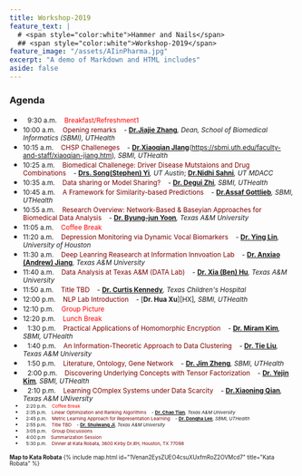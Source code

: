 ```yaml
---
title: Workshop-2019
feature_text: |
  # <span style="color:white">Hammer and Nails</span> 
  ## <span style="color:white">Workshop-2019</span>
feature_image: "/assets/AIinPharma.jpg"
excerpt: "A demo of Markdown and HTML includes"
aside: false
---
```


### Agenda

<!--
|&nbsp; &nbsp; &nbsp; &nbsp; &nbsp; &nbsp; &nbsp; &nbsp; &nbsp; &nbsp; |   |   |
|<small> 9:30 a.m.</small>|<small>Breakfast/Refreshment                                                 </small>|<small>Changes                                                                 </small>|
|<small>10:00 a.m.</small>|<small>Opening remarks                                                       </small>|<small>Dr.Jiajie Zhang, Dean, School of Biomedical Informatics (SBMI), UTHealth</small>|
|<small>10:15 a.m.</small>|<small>CHSP Challeneges                                                      </small>|<small>Dr.Xiaoqian JIang, SBMI, UTHealth                                       </small>|
|<small>10:25 a.m.</small>|<small>Biomedical Challenege: Driver Disease Mutstaions and Drug Combinations</small>|<small>Drs. Song(Stephen) Yi, UT Austin; Nidhi Sahni, UT MDACC                 </small>|
|<small>10:35 a.m.</small>|<small>Data sharing or Model Sharing?                                        </small>|<small>Dr. Degui Zhi, SBMI, UTHealth                                           </small>|
|<small>10:45 a.m.</small>|<small>A Framework for Similarity-based Predictions                          </small>|<small>Dr.Assaf Gottliebm. SBMI, UTHealth                                      </small>|
|<small>10:55 a.m.</small>|<small>Research Overview: Network-Based & Baseyian Approaches for Biomedical Data Analysis</small>|<small>Dr. Byung-jun Yoon, Texas A&M University                   </small>|
|<small>11:05 a.m.</small>|<small>Coffee Break                                                          </small>|<small>New                                                                     </small>|
|<small>11:20 a.m.</small>|<small>Depression Monitoring via Dynamic Vocal Biomarkers                    </small>|<small>Dr. Ying Lin, University of Houston                                     </small>|
|<small>11:30 a.m.</small>|<small>Deep Leanring Reasearch at Information Innvoation Lab                 </small>|<small>Dr. Anxiao (Andrew) Jiang, Texas A&M University                         </small>|
|<small>11:40 a.m.</small>|<small>Data Analysis at Texas A&M (DATA Lab)                                 </small>|<small>Dr. Xia (Ben) Hu, Texas A&M University                                  </small>|
|<small>11:50 a.m.</small>|<small>Title TBD                                                             </small>|<small>Dr. Curtis Kennedy, Texas Children's Hospital                           </small>|
|<small>12:00 p.m.</small>|<small>NLP Lab Introduction                                                  </small>|<small>Dr. Hua Xu, SBMI, UTHealth                                              </small>| 
|<small>12:10 p.m.</small>|<small>Group Picture                                                         </small>|<small>New                                                                     </small>|
|<small>12:20 p.m.</small>|<small>Lunch Break                                                           </small>|<small>New                                                                     </small>|
|<small> 1:30 p.m.</small>|<small>Practical Applications of Homomorphic Encryption                      </small>|<small>Dr. Miram Kim, SBMI, UTHealth                                           </small>|

-->

* &nbsp; <small>9:30 a.m.<span style="color:red">&nbsp; &nbsp; Breakfast/Refreshment1</span></small>
* <small>10:00 a.m.<span style="color:maroon">&nbsp; &nbsp; Opening remarks</span></small><small>&nbsp; &nbsp; - [**Dr.Jiajie Zhang**][JZ]*, Dean, School of Biomedical Informatics (SBMI), UTHealth*</small>
* <small>10:15 a.m.<span style="color:maroon">&nbsp; &nbsp; CHSP Challeneges</span></small><small>&nbsp; &nbsp; - [**Dr.Xiaoqian JIang**][XJ](https://sbmi.uth.edu/faculty-and-staff/xiaoqian-jiang.htm)*, SBMI, UTHealth*</small>
* <small>10:25 a.m.<span style="color:maroon">&nbsp; &nbsp; Biomedical Challenege: Driver Disease Mutstaions and Drug Combinations</span></small><small>&nbsp; &nbsp; - [**Drs. Song(Stephen) Yi**][SY]*, UT Austin*; [**Dr.Nidhi Sahni**][NS]*, UT MDACC*</small>
* <small>10:35 a.m.<span style="color:maroon">&nbsp; &nbsp; Data sharing or Model Sharing?</span></small><small>&nbsp; &nbsp; - [**Dr. Degui Zhi**][DZ]*, SBMI, UTHealth*</small>
* <small>10:45 a.m.<span style="color:maroon">&nbsp; &nbsp; A Framework for Similarity-based Predictions</span></small><small>&nbsp; &nbsp; - [**Dr.Assaf Gottlieb**][AG]*, SBMI, UTHealth*</small>
* <small>10:55 a.m.<span style="color:maroon">&nbsp; &nbsp; Research Overview: Network-Based & Baseyian Approaches for Biomedical Data Analysis</span></small><small>&nbsp; &nbsp; - [**Dr. Byung-jun Yoon**][BJ]*, Texas A&M University*</small>
* <small>11:05 a.m.<span style="color:red">&nbsp; &nbsp; Coffee Break</span></small>
* <small>11:20 a.m.<span style="color:maroon">&nbsp; &nbsp; Depression Monitoring via Dynamic Vocal Biomarkers</span></small><small>&nbsp; &nbsp; - [**Dr. Ying Lin**][YL]*, University of Houston*</small>
* <small>11:30 a.m.<span style="color:maroon">&nbsp; &nbsp; Deep Leanring Reasearch at Information Innvoation Lab</span></small><small>&nbsp; &nbsp; - [**Dr. Anxiao (Andrew) Jiang**][AJ]*, Texas A&M University*</small>
* <small>11:40 a.m.<span style="color:maroon">&nbsp; &nbsp; Data Analysis at Texas A&M (DATA Lab)</span></small><small>&nbsp; &nbsp; - [**Dr. Xia (Ben) Hu**][XH]*, Texas A&M University*</small>
* <small>11:50 a.m.<span style="color:maroon">&nbsp; &nbsp; Title TBD</span></small><small>&nbsp; &nbsp; - [**Dr. Curtis Kennedy**][CK]*, Texas Children's Hospital*</small>
* <small>12:00 p.m.<span style="color:maroon">&nbsp; &nbsp; NLP Lab Introduction</span></small><small>&nbsp; &nbsp; - [**Dr. Hua Xu**][HX]*, SBMI, UTHealth*</small> 
* <small>12:10 p.m.<span style="color:red">&nbsp; &nbsp; Group Picture</span></small>
* <small>12:20 p.m.<span style="color:red">&nbsp; &nbsp; Lunch Break</span></small>
* &nbsp; <small>1:30 p.m.<span style="color:maroon">&nbsp; &nbsp; Practical Applications of Homomorphic Encryption</span></small><small>&nbsp; &nbsp; - [**Dr. Miram Kim**][MK]*, SBMI, UTHealth*</small>
* &nbsp; <small>1:40 p.m.<span style="color:maroon">&nbsp; &nbsp; An Information-Theoretic Approach to Data Clustering</span>&nbsp; &nbsp; - [**Dr. Tie Liu**][TL]*, Texas A&M University*</small>
* &nbsp; <small>1:50 p.m.<span style="color:maroon">&nbsp; &nbsp; Literature, Ontology, Gene Network</span>&nbsp; &nbsp; - [**Dr. Jim Zheng**][JMZ]*, SBMI, UTHealth*</small>
* &nbsp; <small>2:00 p.m.<span style="color:maroon">&nbsp; &nbsp; Discovering Underlying Concepts with Tensor Factorization</span>&nbsp; &nbsp; - [**Dr. Yejin Kim**][YK]*, SBMI, UTHealth*</small>
* &nbsp; <small>2:10 p.m.<span style="color:maroon">&nbsp; &nbsp; Learning COmplex Systems under Data Scarcity</span>&nbsp; &nbsp; - [**Dr.Xiaoning Qian**][XQ]*, Texas A&M UNiversity*<small>
* &nbsp; <small>2:20 p.m.<span style="color:red">&nbsp; &nbsp; Coffee Break</span></small>
* &nbsp; <small>2:35 p.m.<span style="color:maroon">&nbsp; &nbsp; Linear Optimization and Ranking Algorithms</span>&nbsp; &nbsp; - [**Dr. Chao Tian**][CT]*, Texas A&M University*</small>
* &nbsp; <small>2:45 p.m.<span style="color:maroon">&nbsp; &nbsp; Metric Learning Approach for Representation Learning</span>&nbsp; &nbsp; - [**Dr. Dongha Lee**][DL]*, SBMI, UTHealth*</small>
* &nbsp; <small>2:55 p.m.<span style="color:maroon">&nbsp; &nbsp; Title TBD</span>&nbsp; &nbsp; - [**Dr. Shuiwang Ji**][SJ]*, Texas A&M University*</small>
* &nbsp; <small>3:05 p.m.<span style="color:maroon">&nbsp; &nbsp; Group Discussions</span></small>
* &nbsp; <small>4:00 p.m <span style="color:maroon">&nbsp; &nbsp;Summarization Session</span></small>
* &nbsp; <small>5:30 p.m.<span style="color:maroon">&nbsp; &nbsp; Dinner at Kata Robata, 3600 Kirby Dr.#H, Houston, TX 77098</span></small>

[JZ]:https://sbmi.uth.edu/zhang/
[XJ]:https://sbmi.uth.edu/faculty-and-staff/xiaoqian-jiang.htm
[SY]:https://www.bme.utexas.edu/about-us/faculty-directory/yi
[NS]:https://faculty.mdanderson.org/profiles/nidhi_sahni.html
[DZ]:https://sbmi.uth.edu/faculty-and-staff/degui-zhi.htm
[AG]:https://sbmi.uth.edu/faculty-and-staff/assaf-gottlieb.htm
[BJ]:http://www.ece.tamu.edu/~bjyoon/
[YL]:http://www.ie.uh.edu/faculty/lin
[AJ]:http://faculty.cse.tamu.edu/ajiang/
[XH]:http://faculty.cs.tamu.edu/xiahu/
[CK]:https://www.texaschildrens.org/find-a-doctor/curtis-e-kennedy-md
[HK]:https://sbmi.uth.edu/faculty-and-staff/hua-xu.htm
[MK]:https://sbmi.uth.edu/faculty-and-staff/miran-kim.htm
[TL]:https://engineering.tamu.edu/electrical/profiles/tliu.html
[JMZ]:https://sbmi.uth.edu/faculty-and-staff/jim-zheng.htm
[YK]:https://sbmi.uth.edu/faculty-and-staff/yejin-kim.htm
[XQ]:http://cbgse.tamu.edu/people/xiaoning-qian/
[CT]:https://tiangroup.engr.tamu.edu/
[DL]:https://sbmi.uth.edu/ccb/people/
[SJ]:http://people.tamu.edu/~sji/

**Map to Kata Robata**
{% include map.html id="1Venan2EysZUEO4csuXUxfmRoZ2OVMcd7" title="Kata Robata" %}

